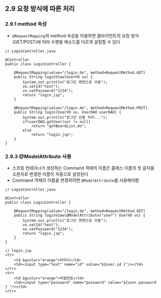 ## 2.9 요청 방식에 따른 처리

### **2.9.1 method 속성**
+ `@RequestMapping`의 method 속성을 이용하면 클라이언트의 요청 방식(GET/POST)에 따라 수행될 메소드를 다르게 설정할 수 있다

```
// LoginController.java

@Controller
public class LoginController {
	
	@RequestMapping(value="/login.do", method=RequestMethod.GET)
	public String loginView(UserVO vo) {
		System.out.println("로그인 화면으로 이동");
		vo.setId("test");
		vo.setPassword("1234");
		return "login.jsp";
	}
	
	@RequestMapping(value="/login.do", method=RequestMethod.POST)
	public String login(UserVO vo, UserDAO userDAO) {
		System.out.println("로그인 인증 처리...");
		if(userDAO.getUser(vo) != null)
			return "getBoardList.do";
		else
			return "login.jsp";
	}
}
```

### **2.9.3 @ModelAttribute 사용**
+ 스프링 컨테이너가 생성하는 Command 객체의 이름은 클래스 이름의 첫 글자를 소문자로 변경한 이름이 자동으로 설정된다
+ Command 객체의 이름을 변경하려면 `@ModelAttribute`를 사용해야함

```
// LoginController.java

@Controller
public class LoginController {
	
	@RequestMapping(value="/login.do", method=RequestMethod.GET)
	public String loginView(@ModelAttribute("user") UserVO vo) {
		System.out.println("로그인 화면으로 이동");
		vo.setId("test");
		vo.setPassword("1234");
		return "login.jsp";
	}
}

// login.jsp
<tr>
    <td bgcolor="orange">아이디</td>
    <td><input type="text" name="id" value="${user.id }"/></td>
</tr>
<tr>
    <td bgcolor="orange">비밀번호</td>
    <td><input type="password" name="password" value="${user.password } "/></td>
</tr>
```


